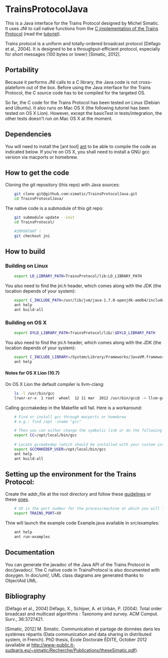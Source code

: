 TrainsProtocolJava
==================

This is a Java interface for the Trains Protocol designed by Michel Simatic. 
It uses JNI to call native functions from the [C implementation of the Trains Protocol][TrainsProtocol] (read the [tutoriel][trains-tutoriel]).

Trains protocol is a uniform and totally-ordered broadcast protocol [Défago et al., 2004].
It is designed to be a throughput-efficient protocol, especially for short messages (100 bytes or lower) [Simatic, 2012].

## Portability

Because it performs JNI calls to a C library, the Java code is not cross-plateform out of the box.
Before using the Java interface for the Trains Protocol, the C source code has to be compiled for the
targeted OS.

So far, the C code for the Trains Protocol has been tested on Linux (Debian and Ubuntu).
It also runs on Mac OS X (the following tutoriel has been tested on OS X Lion). However, except the basicTest in tests/integration, the 
other tests doesn't run on Mac OS X at the moment.


## Dependencies

You will need to install the [ant tool] [ant] to be able to compile the code as indicated below.
If you're on OS X, you shall need to install a GNU gcc version via macports or homebrew.

## How to get the code

Cloning the git repository (this repo) with Java sources:

~~~ sh
    git clone git@github.com:simatic/TrainsProtocolJava.git
    cd TrainsProtocolJava/
~~~


The native code is a submodule of this git repo:

~~~ sh
    git submodule update --init
    cd TrainsProtocol/

    #IMPORTANT !
    git checkout jni
~~~ 

## How to build

### Building on Linux


~~~ sh
    export LD_LIBRARY_PATH=TrainsProtocol/lib:LD_LIBRARY_PATH
~~~

You also need to find the jni.h header, which comes along with the JDK (the location depends of your system):

~~~ sh
    export C_INCLUDE_PATH=/usr/lib/jvm/java-1.7.0-openjdk-amd64/include/:/usr/lib/jvm/java-1.7.0-openjdk-amd64/include/linux:.
    ant help
    ant build-all
~~~


### Building on OS X

~~~ sh
    export DYLD_LIBRARY_PATH=TrainsProtocol/lib/:$DYLD_LIBRARY_PATH
~~~

You also need to find the jni.h header, which comes along with the JDK (the location depends of your system):

~~~ sh
    export C_INCLUDE_LIBRARY=/System/Library/Frameworks/JavaVM.framework/Headers:.
    ant help
~~~

#### Notes for OS X Lion (10.7)

On OS X Lion the default compiler is llvm-clang:

~~~ sh
    ls -l /usr/bin/gcc
    lrwxr-xr-x  1 root  wheel  12 11 mar  2012 /usr/bin/gcc@ -> llvm-gcc-4.2
~~~

Calling gccmakedep in the Makefile will fail. Here is a workaround:

~~~ sh
    # Find or install gcc through macports or homebrew
    # e.g.: find /opt -iname "gcc"

    # Then you can either change the symbolic link or do the following export:
    export CC=/opt/local/bin/gcc
    
    # Locate gccmakedep (which should be installed with your custom installed version of make)
    export GCCMAKEDEP_USER=/opt/local/bin/gcc
    ant help
    ant build-all
~~~ 


## Setting up the environment for the Trains Protocol:

Create the addr_file at the root directory and follow these [guidelines][addr_file] or these [ones][addr_file_readme].
~~~ sh
    # XX is the port number for the process/machine at which you will launch the protocol
    export TRAINS_PORT=XX
~~~

Thiw will launch the example code Example.java available in src/examples: 

~~~ sh
    ant help
    ant run-examples
~~~


## Documentation

You can generate the javadoc of the Java API of the Trains Protocol in doc/javadoc/.
The C native code in TrainsProtocol is also documented with doxygen.
In doc/uml/, UML class diagrams are generated thanks to ObjectAid UML.


## Bibliography

[Défago et al., 2004] Défago, X., Schiper, A. et Urbán, P. (2004). Total order broadcast and multicast algorithms : Taxonomy and survey. ACM Comput. Surv., 36:372?421.

[Simatic, 2012] M. Simatic. Communication et partage de données dans les systèmes répartis (Data communication and data sharing in distributed system, in French). PhD thesis, École Doctorale ÉDITE, October 2012 (available at http://www-public.it-sudparis.eu/~simatic/Recherche/Publications/theseSimatic.pdf).

[trains-tutoriel]: http://www-tp-ext.it-sudparis.eu/~foltz_ar/trainsTutorial.html
[TrainsProtocol]: https://github.com/simatic/TrainsProtocol 
[ant]: http://ant.apache.org/
[addr_file_readme]: https://github.com/simatic/TrainsProtocol#running-an-application-using-trains-protocol
[addr_file]: http://www-tp-ext.it-sudparis.eu/~foltz_ar/trainsTutorial.html#addr_file
